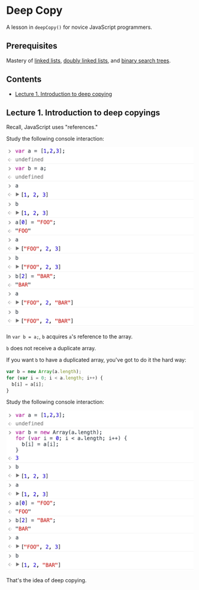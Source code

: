 # Deep Copy
A lesson in `deepCopy()` for novice JavaScript programmers.

## Prerequisites

Mastery of
[linked lists](https://github.com/mikegagnon/linked-lists/blob/master/README.md),
[doubly linked lists](https://github.com/mikegagnon/dlists/blob/master/README.md), and
[binary search trees](https://github.com/mikegagnon/bst/blob/master/README.md).

## Contents

- [Lecture 1. Introduction to deep copying](#lec1)

## <a name="lec1">Lecture 1. Introduction to deep copyings</a>

Recall, JavaScript uses "references."

Study the following console interaction:

<img src="foo-bar.png" width=500>

In `var b = a;`, `b` acquires `a`'s reference to the array.

`b` does not receive a duplicate array.

If you want `b` to have a duplicated array, you've got to do it the hard way:

```js
var b = new Array(a.length);
for (var i = 0; i < a.length; i++) {
  b[i] = a[i];
}
```

Study the following console interaction:

<img src="foo-bar-2.png" width=500>

That's the idea of deep copying.


